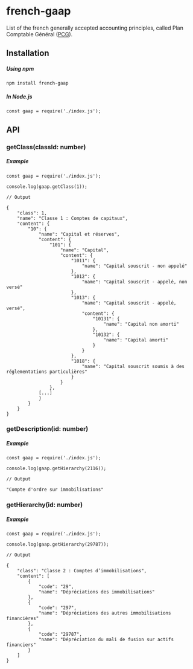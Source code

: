 # french-gaap

List of the french generally accepted accounting principles, called Plan Comptable Général ([PCG](https://fr.wikipedia.org/wiki/Plan_comptable_g%C3%A9n%C3%A9ral_(France))).

## Installation

##### Using npm
```
npm install french-gaap
```

##### In Node.js

```
const gaap = require('./index.js');
```

## API

### getClass(classId: number)


##### Example
```
const gaap = require('./index.js');

console.log(gaap.getClass(1));

// Output

{
    "class": 1,
    "name": "Classe 1 : Comptes de capitaux",
    "content": {
        "10": {
            "name": "Capital et réserves",
            "content": {
                "101": {
                    "name": "Capital",
                    "content": {
                        "1011": {
                            "name": "Capital souscrit - non appelé"
                        },
                        "1012": {
                            "name": "Capital souscrit - appelé, non versé"
                        },
                        "1013": {
                            "name": "Capital souscrit - appelé, versé",
                            "content": {
                                "10131": {
                                    "name": "Capital non amorti"
                                },
                                "10132": {
                                    "name": "Capital amorti"
                                }
                            }
                        },
                        "1018": {
                            "name": "Capital souscrit soumis à des réglementations particulières"
                        }
                    }
                },
            [...]
            }
        }
    }   
}
```

### getDescription(id: number)



##### Example
```
const gaap = require('./index.js');

console.log(gaap.getHierarchy(2116));

// Output

"Compte d'ordre sur immobilisations"
```

### getHierarchy(id: number)



##### Example
```
const gaap = require('./index.js');

console.log(gaap.getHierarchy(29787));

// Output

{
    "class": "Classe 2 : Comptes d’immobilisations",
    "content": [
        {
            "code": "29",
            "name": "Dépréciations des immobilisations"
        },
        {
            "code": "297",
            "name": "Dépréciations des autres immobilisations financières"
        },
        {
            "code": "29787",
            "name": "Dépréciation du mali de fusion sur actifs financiers"
        }
    ]
}
```

